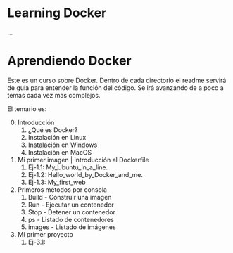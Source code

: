 # Learning Docker
...
# Aprendiendo Docker
Este es un curso sobre Docker. Dentro de cada directorio el readme servirá de guía para entender la función del código. Se irá avanzando de a poco a temas cada vez mas complejos.

El temario es:

0. Introducción
   1. ¿Qué es Docker?
   2. Instalación en Linux
   3. Instalación en Windows
   4. Instalación en MacOS
1. Mi primer imagen | Introducción al Dockerfile
   1. Ej-1.1: My_Ubuntu_in_a_line.
   2. Ej-1.2: Hello_world_by_Docker_and_me.
   3. Ej-1.3: My_first_web
2. Primeros métodos por consola
   1. Build - Construir una imagen
   2. Run - Ejecutar un contenedor
   3. Stop - Detener un contenedor
   4. ps - Listado de contenedores
   5. images - Listado de imágenes
3. Mi primer proyecto
   1. Ej-3.1: 